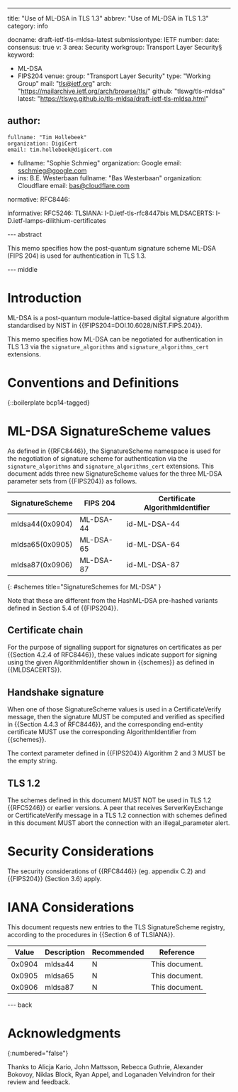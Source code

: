 ---
title: "Use of ML-DSA in TLS 1.3"
abbrev: "Use of ML-DSA in TLS 1.3"
category: info

docname: draft-ietf-tls-mldsa-latest
submissiontype: IETF
number:
date:
consensus: true
v: 3
area: Security
workgroup: Transport Layer Security§
keyword:
 - ML-DSA
 - FIPS204
venue:
  group: "Transport Layer Security"
  type: "Working Group"
  mail: "tls@ietf.org"
  arch: "https://mailarchive.ietf.org/arch/browse/tls/"
  github: "tlswg/tls-mldsa"
  latest: "https://tlswg.github.io/tls-mldsa/draft-ietf-tls-mldsa.html"

author:
 -
    fullname: "Tim Hollebeek"
    organization: DigiCert
    email: tim.hollebeek@digicert.com
 -
    fullname: "Sophie Schmieg"
    organization: Google
    email: sschmieg@google.com
 -
    ins: B.E. Westerbaan
    fullname: "Bas Westerbaan"
    organization: Cloudflare
    email: bas@cloudflare.com

normative:
 RFC8446:

informative:
 RFC5246:
 TLSIANA: I-D.ietf-tls-rfc8447bis
 MLDSACERTS: I-D.ietf-lamps-dilithium-certificates



--- abstract

This memo specifies how the post-quantum signature scheme ML-DSA (FIPS 204)
is used for authentication in TLS 1.3.


--- middle

# Introduction

ML-DSA is a post-quantum module-lattice-based digital signature algorithm
standardised by NIST in {{!FIPS204=DOI.10.6028/NIST.FIPS.204}}.

This memo specifies how ML-DSA can be negotiated for authentication in TLS 1.3
via the `signature_algorithms` and `signature_algorithms_cert` extensions.

# Conventions and Definitions

{::boilerplate bcp14-tagged}

# ML-DSA SignatureScheme values

As defined in {{RFC8446}}, the SignatureScheme namespace is used for
the negotiation of signature scheme for authentication via the
`signature_algorithms` and `signature_algorithms_cert` extensions.
This document adds three new SignatureScheme values for the three
ML-DSA parameter sets from {{FIPS204}} as follows.

| SignatureScheme | FIPS 204  | Certificate AlgorithmIdentifier |
|-----------------|-----------|---------------------------------|
| mldsa44(0x0904) | ML-DSA-44 | id-ML-DSA-44                    |
| mldsa65(0x0905) | ML-DSA-65 | id-ML-DSA-64                    |
| mldsa87(0x0906) | ML-DSA-87 | id-ML-DSA-87                    |
{: #schemes title="SignatureSchemes for ML-DSA" }

Note that these are different from the HashML-DSA pre-hashed
variants defined in Section 5.4 of {{FIPS204}}.

## Certificate chain
For the purpose of signalling support for signatures on certificates
as per {{Section 4.2.4 of RFC8446}}, these values indicate support
for signing using the given AlgorithmIdentifier shown in {{schemes}}
as defined in {{MLDSACERTS}}.

## Handshake signature
When one of those SignatureScheme values is used in a CertificateVerify message,
then the signature MUST be computed and verified as specified in
{{Section 4.4.3 of RFC8446}}, and the corresponding end-entity
certificate MUST use the corresponding AlgorithmIdentifier from {{schemes}}.

The context parameter defined in {{FIPS204}} Algorithm 2 and 3
MUST be the empty string.

## TLS 1.2
The schemes defined in this document MUST NOT be used in TLS 1.2 {{RFC5246}}
or earlier versions.
A peer that receives ServerKeyExchange or CertificateVerify message in a TLS
1.2 connection with schemes defined in this document MUST abort the connection
with an illegal_parameter alert.

# Security Considerations

The security considerations of {{RFC8446}} (eg. appendix C.2)
and {{FIPS204}} (Section 3.6) apply.


# IANA Considerations

This document requests new entries to the TLS SignatureScheme registry,
according to the procedures in {{Section 6 of TLSIANA}}.

| Value   | Description | Recommended | Reference      |
|---------|-------------|-------------|----------------|
| 0x0904  | mldsa44     | N           | This document. |
| 0x0905  | mldsa65     | N           | This document. |
| 0x0906  | mldsa87     | N           | This document. |

--- back

# Acknowledgments
{:numbered="false"}

Thanks to Alicja Kario, John Mattsson, Rebecca Guthrie, Alexander Bokovoy,
    Niklas Block, Ryan Appel, and Loganaden Velvindron
    for their review and feedback.
